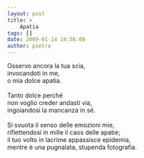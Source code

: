 ```yaml
---
layout: post
title: >
    Apatia
tags: []
date: 2009-01-14 14:56:00
author: pietro
---
```

Osservo ancora la tua scia,<br/>invocandoti in me,<br/>o mia dolce apatia.<br/><br/>Tanto dolce perché<br/>non voglio creder andasti via,<br/>ingoiandosi la mancanza in sé.<br/><br/>Si svuota il senso delle emozioni mie,<br/>riflettendosi in mille il caos delle apatie;<br/>il tuo volto in lacrime appassisce epidemia,<br/>mentre è una pugnalata, stupenda fotografia.
